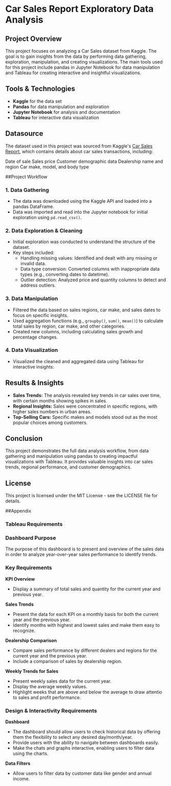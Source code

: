 # Car Sales Report Exploratory Data Analysis

## Project Overview
This project focuses on analyzing a Car Sales dataset from Kaggle. The goal is to gain insights from the data by performing data gathering, exploration, manipulation, and creating visualizations. The main tools used for this project include pandas in Jupyter Notebook for data manipulation and Tableau for creating interactive and insightful visualizations.

## Tools & Technologies
  - **Kaggle** for the data set
  - **Pandas** for data manipulation and exploration
  - **Jupyter Notebook** for analysis and documentation
  - **Tableau** for interactive data visualization

## Datasource
The dataset used in this project was sourced from Kaggle's [Car Sales Report](https://www.kaggle.com/datasets/missionjee/car-sales-report), which contains details about car sales transactions, including:

Date of sale
Sales price
Customer demographic data
Dealership name and region
Car make, model, and body type

##Project Workflow
### 1. Data Gathering
  - The data was downloaded using the Kaggle API and loaded into a pandas DataFrame.
  - Data was imported and read into the Jupyter notebook for initial exploration using `pd.read_csv()`.

### 2. Data Exploration & Cleaning
  - Initial exploration was conducted to understand the structure of the dataset.
  - Key steps included:
      - Handling missing values: Identified and dealt with any missing or invalid data.
      - Data type conversion: Converted columns with inappropriate data types (e.g., converting dates to datetime).
      - Outlier detection: Analyzed price and quantity columns to detect and address outliers.
   
### 3. Data Manipulation
  - Filtered the data based on sales regions, car make, and sales dates to focus on specific insights.
  - Used aggregation functions (e.g., `groupby()`, `sum()`, `mean()`) to calculate total sales by region, car make, and other categories.
  - Created new columns, including calculating sales growth and percentage changes.

### 4. Data Visualization
  - Visualized the cleaned and aggregated data using Tableau for interactive insights:

## Results & Insights
  - **Sales Trends:** The analysis revealed key trends in car sales over time, with certain months showing spikes in sales.
  - **Regional Insights:** Sales were concentrated in specific regions, with higher sales numbers in urban areas.
  - **Top-Selling Cars:** Specific makes and models stood out as the most popular choices among customers.

## Conclusion
This project demonstrates the full data analysis workflow, from data gathering and manipulation using pandas to creating impactful visualizations with Tableau. It provides valuable insights into car sales trends, regional performance, and customer demographics.

## License
This project is licensed under the MIT License - see the LICENSE file for details.

##Appendix

### Tableau Requirements
### Dashboard Purpose
The purpose of this dashboard is to present and overview of the sales data in order to analyze year-over-year sales performance to identify trends.
### Key Requirements
**KPI Overview**
  - Display a summary of total sales and quantity for the current year and previous year.
    
**Sales Trends**
  - Present the data for each KPI on a monthly basis for both the current year and the previous year.
  - Identify months with highest and lowest sales and make them easy to recognize.
    
**Dealership Comparison**
  - Compare sales performance by different dealers and regions for the current year and the previous year.
  - Include a comparison of sales by dealership region.
    
**Weekly Trends for Sales**
  - Present weekly sales data for the current year.
  - Display the average weekly values.
  - Highlight weeks that are above and below the average to draw attentio to sales and profit performance.
### Design & Interactivity Requirements
**Dashboard**
  - The dashboard should allow users to check historical data by offering them the flexibility to select any desired day/month/year.
  - Provide users with the ability to navigate between dashboards easily.
  - Make the chats and graphs interactive, enabling users to filter data using the charts.

**Data Filters**
  - Allow users to filter data by customer data like gender and annual income.
